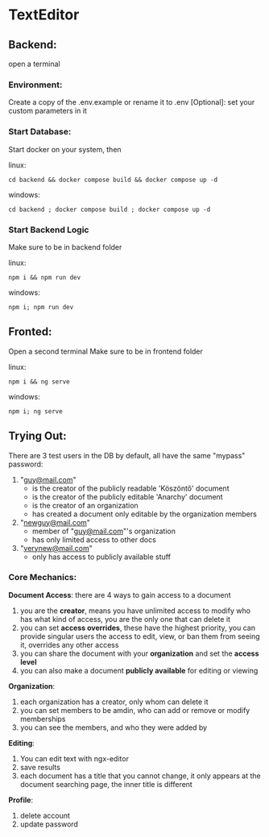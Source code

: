 ﻿# TextEditor

## Backend:
open a terminal

### Environment:
Create a copy of the .env.example or rename it to .env
[Optional]: set your custom parameters in it

### Start Database:
Start docker on your system, then

linux:
```
cd backend && docker compose build && docker compose up -d
```

windows:
```
cd backend ; docker compose build ; docker compose up -d
```
### Start Backend Logic
Make sure to be in backend folder

linux:
```
npm i && npm run dev
```

windows:
```
npm i; npm run dev
```

## Fronted:
Open a second terminal
Make sure to be in frontend folder

linux:
```
npm i && ng serve
```

windows:
```
npm i; ng serve
```

## Trying Out:
There are 3 test users in the DB by default, all have the same "mypass" password:

1. "guy@mail.com"
   - is the creator of the publicly readable 'Köszöntő' document
   - is the creator of the publicly editable 'Anarchy' document
   - is the creator of an organization
   - has created a document only editable by the organization members
3. "newguy@mail.com"
   - member of "guy@mail.com"'s organization
   - has only limited access to other docs
5. "verynew@mail.com"
   - only has access to publicly available stuff

### Core Mechanics:
**Document Access**:  there are 4 ways to gain access to a document
1. you are the **creator**, means you have unlimited access to modify who has what kind of access, you are the only one that can delete it
2. you can set **access overrides**, these have the highest priority, you can provide singular users the access to edit, view, or ban them from seeing it, overrides any other access
3. you can share the document with your **organization** and set the **access level** 
4. you can also make a document **publicly available** for editing or viewing

**Organization**:
1. each organization has a creator, only whom can delete it 
2. you can set members to be amdin, who can add or remove or modify memberships
3. you can see the members, and who they were added by

**Editing**:
1. You can edit text with ngx-editor
2. save results
3. each document has a title that you cannot change, it only appears at the document searching page, the inner title is different

**Profile**:
1. delete account
2. update password
